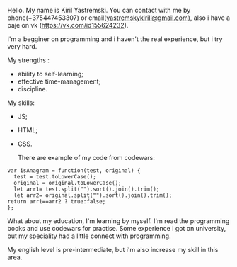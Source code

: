 Hello. My name is Kiril Yastremski. You can contact with me by phone(+375447453307) or email(yastremskykirill@gmail.com), also i have a paje on vk (https://vk.com/id155624232).

  
I'm a begginer on programming and i haven't the real experience, but i try very hard.

  
My strengths :
* ability to self-learning;
* effective time-management;
* discipline.

My skills:
* JS;
* HTML;
* CSS.

   There are example of my code from codewars:
```
var isAnagram = function(test, original) {
  test = test.toLowerCase();
  original = original.toLowerCase();
  let arr1= test.split("").sort().join().trim();
  let arr2= original.split("").sort().join().trim();
return arr1==arr2 ? true:false;
};
```

   What about my education, I'm learning by myself. I'm read the programming books and use codewars for practise. Some experience i got on university, but my speciality had a little connect with programming.
  
   My english level is pre-intermediate, but i'm also increase my skill in this area.
